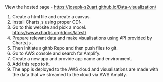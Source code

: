 View the hosted page - https://joseph-s2uart.github.io/Data-visualization/



1. Create a html file and create a canvas.
2. Install Charts.js using proper CDN.
3. Go to this website and pick a model. https://www.chartjs.org/docs/latest/
4. Prepare relevant data and make visualisations using API provided by Charts.js .
5. Then Initiate a githb Repo and then push files to git.
6. Go to AWS console and search for Amplify.
7. Create a new app and provide app name and environment.
8. Add this repo to it.
9. The app is deployed to the AWS cloud and visualisations are made with the data that we streamed to the cloud via AWS Amplify.
